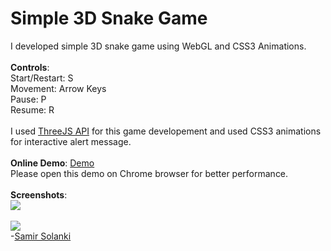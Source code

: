 Simple 3D Snake Game
====================
I developed simple 3D snake game using WebGL and CSS3 Animations.
<br><br>
<b>Controls</b>:
<br>
Start/Restart: S
<br>
Movement: Arrow Keys
<br>
Pause: P
<br>
Resume: R
<br><br>
I used  <a href="http://mrdoob.github.io/three.js/" target="_blank">ThreeJS API</a> for this game developement and used CSS3 animations for interactive alert message.
<br>
<br>
<b>Online Demo</b>:  <a href="https://ioswmtdeveloper.github.io/simple3DSnakeGame/code" target="_blank">Demo</a>
<br>Please open this demo on Chrome browser for better performance.
<br>
<br>
<b>Screenshots</b>:
<br>
<img src="https://raw.githubusercontent.com/ioswmtdeveloper/simple3DSnakeGame/master/Snake-Game.png">
<br><br>
<img src="https://raw.githubusercontent.com/ioswmtdeveloper/simple3DSnakeGame/master/Snake-Game-2.png">
<br>
-<a href="http://www.techjini.com/blog/author/samir/" target="_blank">Samir Solanki</a>
